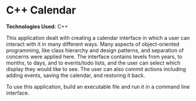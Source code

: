 # C++ Calendar
**Technologies Used:** C++

This application dealt with creating a calendar interface in which a user can interact with it in many different ways. Many aspects of object-oriented programming, like class hierarchy and design patterns, and separation of concerns were applied here. The interface contains levels from years, to months, to days, and to events/todo lists, and the user can select which display they would like to see. The user can also commit actions including adding events, saving the calendar, and restoring it back.

To use this application, build an executable file and run it in a command line interface.
